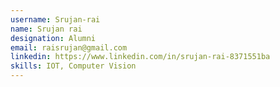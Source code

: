 ```yaml
---
username: Srujan-rai
name: Srujan rai
designation: Alumni
email: raisrujan@gmail.com
linkedin: https://www.linkedin.com/in/srujan-rai-8371551ba
skills: IOT, Computer Vision
---
```

